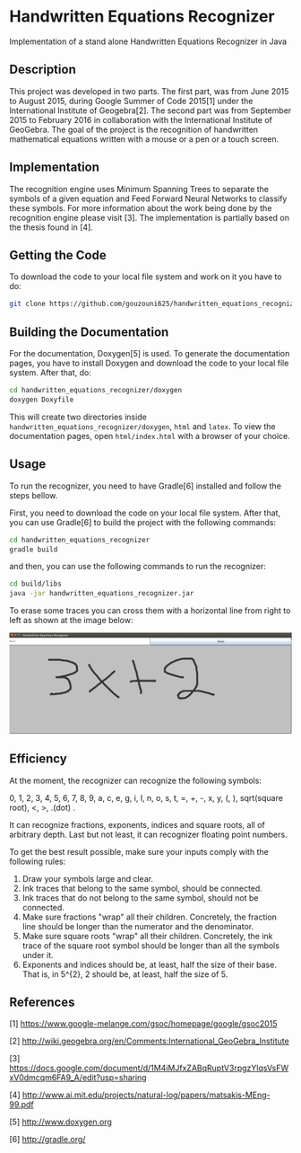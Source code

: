 # Handwritten Equations Recognizer
Implementation of a stand alone Handwritten Equations Recognizer in Java

## Description
This project was developed in two parts. The first part, was from June 2015 to August 2015, during
Google Summer of Code 2015[1] under the International Institute of Geogebra[2]. The second part was
from September 2015 to February 2016 in collaboration with the International Institute of GeoGebra.
The goal of the project is the recognition of handwritten mathematical equations written with a
mouse or a pen or a touch screen.

## Implementation
The recognition engine uses Minimum Spanning Trees to separate the symbols of a given equation and
Feed Forward Neural Networks to classify these symbols. For more information about the work being
done by the recognition engine please visit [3]. The implementation is partially based on the thesis
found in [4].

## Getting the Code
To download the code to your local file system and work on it you have to do:

```bash
git clone https://github.com/gouzouni625/handwritten_equations_recognizer.git
```

## Building the Documentation
For the documentation, Doxygen[5] is used. To generate the documentation pages, you have to install
Doxygen and download the code to your local file system. After that, do:

```bash
cd handwritten_equations_recognizer/doxygen
doxygen Doxyfile
```

This will create two directories inside `handwritten_equations_recognizer/doxygen`, `html` and
`latex`. To view the documentation pages, open  `html/index.html` with a browser of your choice.

## Usage
To run the recognizer, you need to have Gradle[6] installed and follow the steps bellow.

First, you need to download the code on your local file system. After that, you can use Gradle[6] to
build the project with the following commands:

```bash
cd handwritten_equations_recognizer
gradle build
```

and then, you can use the following commands to run the recognizer:

```bash
cd build/libs
java -jar handwritten_equations_recognizer.jar
```

To erase some traces you can cross them with a horizontal line from right to left as shown at the
image below:

![alt tag](erase.gif)

## Efficiency
At the moment, the recognizer can recognize the following symbols:

0, 1, 2, 3, 4, 5, 6, 7, 8, 9,
a, c, e, g, i, l, n, o, s, t,
=, +, -, x, y, (, ), sqrt(square root), <, >, .(dot) .

It can recognize fractions, exponents, indices and square roots, all of arbitrary depth. Last but
not least, it can recognizer floating point numbers.

To get the best result possible, make sure your inputs comply with the
following rules:

1. Draw your symbols large and clear.
2. Ink traces that belong to the same symbol, should be connected.
3. Ink traces that do not belong to the same symbol, should not be connected.
4. Make sure fractions "wrap" all their children. Concretely, the fraction line should be longer
than the numerator and the denominator.
5. Make sure square roots "wrap" all their children. Concretely, the ink trace of the square root
symbol should be longer than all the symbols under it.
6. Exponents and indices should be, at least, half the size of their base. That is, in 5^{2}, 2
should be, at least, half the size of 5.

## References

[1] https://www.google-melange.com/gsoc/homepage/google/gsoc2015

[2] http://wiki.geogebra.org/en/Comments:International_GeoGebra_Institute

[3] https://docs.google.com/document/d/1M4iMJfxZABqRuptV3rpgzYlqsVsFWxV0dmcqm6FA9_A/edit?usp=sharing

[4] http://www.ai.mit.edu/projects/natural-log/papers/matsakis-MEng-99.pdf

[5] http://www.doxygen.org

[6] http://gradle.org/

